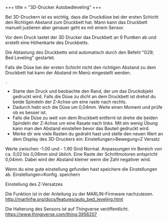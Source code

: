 +++
title = "3D-Drucker Autobedleveling"
+++

Bei 3D-Druckern ist es wichtig, dass die Druckdüse bei der ersten
Schicht den Richtigen Abstand zum Druckbett hat. Mann kann das Druckbett
manuell justieren aber genauer geht es mit einem Sensor.

Vor dem Druck tastet der 3D Drucker das Druckbett an 9 Puntken ab und
erstellt eine Höhenkarte des Druckbetts.

Die Abtastung des Druckbetts wird automatisch durch den Befehl "G29;
Bed Leveling" gestartet.

Falls die Düse bei der ersten Schicht nicht den richtigen Abstand zu dem
Druckbett hat kann der Abstand im Menü eingestellt werden.

`.`

-   Starte den Druck und beobachte den Rand, der um das Druckobjekt
    gedruckt wird. Falls die Düse zu dicht an dem Druckbett ist drehst
    du beide Spindeln der Z-Achse um eine raste nach rechts.
-   Dadurch hebt sich die Düse um 0,04mm. Weite einen Moment und prüfe
    ob es besser ist.
-   Falls die Düse zu weit von dem Rruckbett entfernt ist drehe die
    beiden Spindeln der Z-Achse um eine Rasate nach links. Mit ein wenig
    Übung kann man den Abstand einstellen bevor das Bauteil gedruckt
    wird.
-   Merke dir wie viele Rasten du gedraht hast und stelle den neuen Wert
    an dem Display des 3D-Druckers ein: Einstellungen>Bewegung>Z Versatz

Werte zwischen -1.00 und - 1.90 Sind Normal. Anpassungen im Bereich von
ca. 0,02 bis 0,08mm sind üblich. Eine Raste der Schrittmotoren
entspricht 0,04mm. Dabei wird der Abstand kleiner wenn die Zahl
negativer wird.

Wenn du eine gute einstellung gefunden hast speichere die Einstellungen
ab. Einstellungen>Konfig. speichern

Einstellung des Z-Versatzes

Die Funktion ist in der Anleitung zu der MARLIN-Firmware nachzulesen.
<http://marlinfw.org/docs/features/auto_bed_leveling.html>

Die Halterung des Sensors ist auf Thingverse veröffentlicht.
<https://www.thingiverse.com/thing:3956207>

